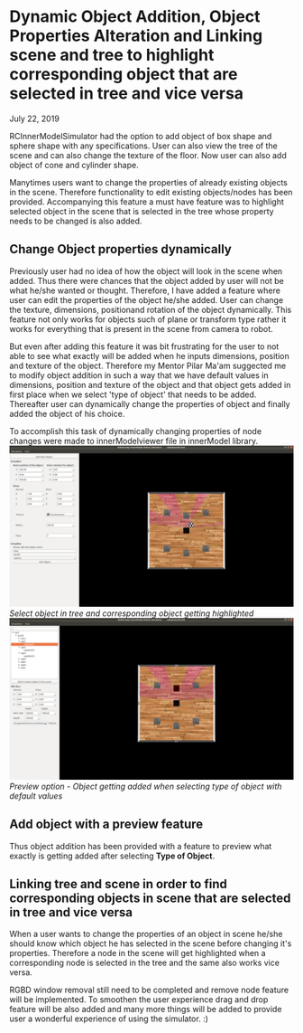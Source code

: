 # Dynamic Object Addition, Object Properties Alteration and Linking scene and tree to highlight corresponding object that are selected in tree and vice versa 
July 22, 2019

RCInnerModelSimulator had the option to add object of box shape and sphere shape with any specifications. User can also view the tree of the scene and can also change the texture of the floor. Now user can also add object of cone and cylinder shape.

Manytimes users want to change the properties of already existing objects in the scene. Therefore functionality to edit existing objects/nodes has been provided. Accompanying this feature a must have feature was to highlight selected object in the scene that is selected in the tree whose property needs to be changed is also added.

## Change Object properties dynamically
Previously user had no idea of how the object will look in the scene when added. Thus there were chances that the object added by user will not be what he/she wanted or thought. Therefore, I have added a feature where user can edit the properties of the object he/she added. User can change the texture, dimensions, positionand rotation of the object dynamically. This feature not only works for objects such of plane or transform type rather it works for everything that is present in the scene from camera to robot.
	
But even after adding this feature it was bit frustrating for the user to not able to see what exactly will be added when he inputs dimensions, position and texture of the object. Therefore my Mentor Pilar Ma'am suggected me to modify object addition in such a way that we have default values in dimensions, position and texture of the object and that object gets added in first place when we select 'type of object' that needs to be added. Thereafter user can dynamically change the properties of object and finally added the object of his choice. 

To accomplish this task of dynamically changing properties of node changes were made to innerModelviewer file in innerModel library.
![alt](pic1_e2.png "Select object in tree and corresponding object getting highlighted ")
*Select object in tree and corresponding object getting highlighted*
![alt](pic2_e2.png "Preview option - Object getting added when selecting type of object with default values")
*Preview option - Object getting added when selecting type of object with default values*
## Add object with a preview feature
Thus object addition has been provided with a feature to preview what exactly is getting added after selecting **Type of Object**.

## Linking tree and scene in order to find corresponding objects in scene that are selected in tree and vice versa 
When a user wants to change the properties of an object in scene he/she should know which object he has selected in the scene before changing it's properties. Therefore a node in the scene will get highlighted when a corresponding node is selected in the tree and the same also works vice versa.

RGBD window removal still need to be completed and remove node feature will be implemented. To smoothen the user experience drag and drop feature will be also added and many more things will be added to provide user a wonderful experience of using the simulator. :)
